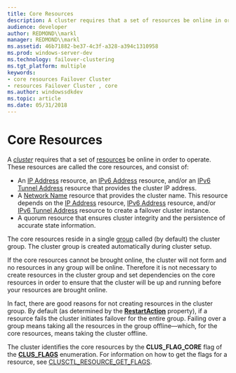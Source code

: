```yaml
---
title: Core Resources
description: A cluster requires that a set of resources be online in order to operate.
audience: developer
author: REDMOND\\markl
manager: REDMOND\\markl
ms.assetid: 46b71882-be37-4c3f-a328-a394c1310958
ms.prod: windows-server-dev
ms.technology: failover-clustering
ms.tgt_platform: multiple
keywords:
- core resources Failover Cluster
- resources Failover Cluster , core
ms.author: windowssdkdev
ms.topic: article
ms.date: 05/31/2018
---
```


# Core Resources

A [*cluster*](https://www.bing.com/search?q=*cluster*) requires that a set of [resources](resources.md) be online in order to operate. These resources are called the core resources, and consist of:

-   An [IP Address](ip-address.md) resource, an [IPv6 Address](ipv6-address.md) resource, and/or an [IPv6 Tunnel Address](ipv6-tunnel-address.md) resource that provides the cluster IP address.
-   A [Network Name](network-name.md) resource that provides the cluster name. This resource depends on the [IP Address](ip-address.md) resource, [IPv6 Address](ipv6-address.md) resource, and/or [IPv6 Tunnel Address](ipv6-tunnel-address.md) resource to create a failover cluster instance.
-   A quorum resource that ensures cluster integrity and the persistence of accurate state information.

The core resources reside in a single [group](groups.md) called (by default) the cluster group. The cluster group is created automatically during cluster setup.

If the core resources cannot be brought online, the cluster will not form and no resources in any group will be online. Therefore it is not necessary to create resources in the cluster group and set dependencies on the core resources in order to ensure that the cluster will be up and running before your resources are brought online.

In fact, there are good reasons for not creating resources in the cluster group. By default (as determined by the [**RestartAction**](resources-restartaction.md) property), if a resource fails the cluster initiates failover for the entire group. Failing over a group means taking all the resources in the group offline—which, for the core resources, means taking the cluster offline.

The cluster identifies the core resources by the **CLUS\_FLAG\_CORE** flag of the [**CLUS\_FLAGS**](/previous-versions/windows/desktop/api/ClusAPI/ne-clusapi-clus_flags) enumeration. For information on how to get the flags for a resource, see [CLUSCTL\_RESOURCE\_GET\_FLAGS](clusctl-resource-get-flags.md).

 

 





